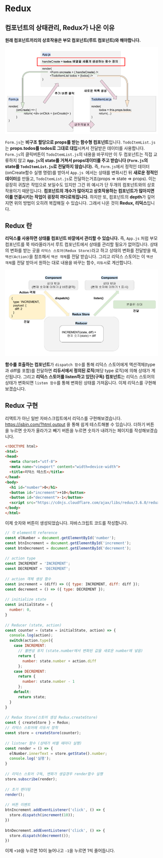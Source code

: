 # Redux

## 컴포넌트의 상태관리, Redux가 나온 이유

**원래 컴포넌트끼리의 상호작용은 부모 컴포넌트(루트 컴포넌트)와 해야합니다.**

![component](redux.png)

`Form.js`는 **비구조 할당으로 props를 받는 함수형 컴포넌트**입니다. `TodoItemList.js`는 **props.todos를 todos로 그대로 대입**시켜서 전달받은 데이터를 사용합니다. `Form.js`의 클릭버튼이 `TodoItemList.js`의 내용을 바꾸지만 이 두 컴포넌트는 직접 교류하지 않고 **`App.js`의 state를 거쳐서 props데이터를 주고 받습니다 (`Form.js`의 state를 `TodoItemList.js`로 전달하지 않습니다).** 즉, `Form.js`에서 정적인 데이터(onCreate함수 실행 명령)를 받아서 `App.js `에서는 상태를 변화시킨 뒤 **새로운 정적인 데이터**를 만들고, `TodoItemList.js`로 전달하는거죠(props => state => props). 이는 굉장히 귀찮은 작업으로 보일수도 있지만 그건 위 예시가 단 두개의 컴포넌트와의 상호작용이기 때문입니다. **컴포넌트의 개수가 많아지고 상호작용하는 컴포넌트가 많아지면 이를 연결시키는 작업이 굉장히 까다로워집니다.** 하지만 또, 컴포넌트의 **depth**가 깊어지면 위의 방법이 오히려 복잡해질 수 있습니다. 그래서 나온 것이 **Redux, 리덕스**입니다.



## Redux 란

**리덕스를 사용하면 상태를 컴포넌트 바깥에서 관리할 수 있습니다.** 즉, `App.js` 처럼 부모 컴포넌트를 쭉 따라올라가서 루트 컴포넌트에서 상태를 관리할 필요가 없어집니다. 상태의 변화를 받는 곳을 `리덕스 스토어(Redux Store)`라고 하고 상태의 변화를 전달받을 때, `액션(Action)`을 참조해서  `액션 객체`를 전달 받습니다. 그리고 리덕스 스토어는 이 `액션 객체`를 전달 받아서 원하는 대로 내용을 바꾸는 함수, `리듀서`로 계산합니다. 

![redux](redux_2.png)

**함수를 호출하는 컴포넌트**가 `dispatch 함수`를 통해 리덕스 스토어에게 액션객체(type과 diff를 포함)를 전달하면 **리듀서에서 정의된 로직**(해당 type 로직)에 의해 상태가 계산됩니다. 그리고 **리덕스 스토어를 listen하고 있던(구독) 컴포넌트**는 리덕스 스토어의 상태가 변화되면 `listen 함수`를 통해 변화된 상태를 가져옵니다. 이제 리덕스를 구현해보겠습니다.

## Redux 구현

리액트가 아닌 일반 자바스크립트에서 리덕스를 구현해보겠습니다. https://jsbin.com/?html,output 을 통해 쉽게 테스트해볼 수 있습니다. 더하기 버튼을 누르면 숫자가 올라가고 빼기 버튼을 누르면 숫자가 내려가는 페이지를 작성해보겠습니다.

```html
<!DOCTYPE html>
<html>
<head>
  <meta charset="utf-8">
  <meta name="viewport" content="width=device-width">
  <title>리덕스 테스트</title>
</head>
<body>
  <h1 id="number">0</h1>
  <button id="increment">+10</button>
  <button id="decrement">-1</button>
  <script src="https://cdnjs.cloudflare.com/ajax/libs/redux/3.6.0/redux.js"></script>
</body>
</html>                                                            
```

이제 숫자와 버튼이 생성되었습니다. 자바스크립트 코드를 작성합니다.

```javascript
// 각 element의 reference
const elNumber = document.getElementById('number');
const btnIncrement = document.getElementById('increment');
const btnDecrement = document.getElementById('decrement');

// action type
const INCREMENT = 'INCREMENT';
const DECREMENT = 'DECREMENT';

// action 객체 생성 함수
const increment = (diff) => ({ type: INCREMENT, diff: diff });
const decrement = () => ({ type: DECREMENT });

// initialize state
const initialState = {
  number: 0,
}

// Reducer (state, action)
const counter = (state = initialState, action) => {
  console.log(action);
  switch(action.type){
    case INCREMENT:
      // 불변성 유지 (state.number에서 변화된 값을 새로운 number에 넣음)
      return {
        number: state.number + action.diff
      };
    case DECREMENT:
      return {
        number: state.number - 1
      };
    default:
      return state;
  }
}

// Redux Store(스토어 생성 Redux.createStore)
const { createStore } = Redux;
// 리덕스 스토어에 리듀서 장착
const store = createStore(counter);

// listner 함수 (상태가 바뀔 때마다 실행)
const render = () => {
  elNumber.innerText = store.getState().number;
  console.log('실행');
}

// 리덕스 스토어 구독, 변화가 생길경우 render함수 실행
store.subscribe(render);

// 초기 렌더링
render();

// 버튼 이벤트
btnIncrement.addEventListener('click', () => {
  store.dispatch(increment(10));
})

btnDecrement.addEventListener('click', () => {
  store.dispatch(decrement());
})
```

이제 `+10`을 누르면 10이 늘어나고 `-1`을 누르면 1씩 줄어듭니다.



